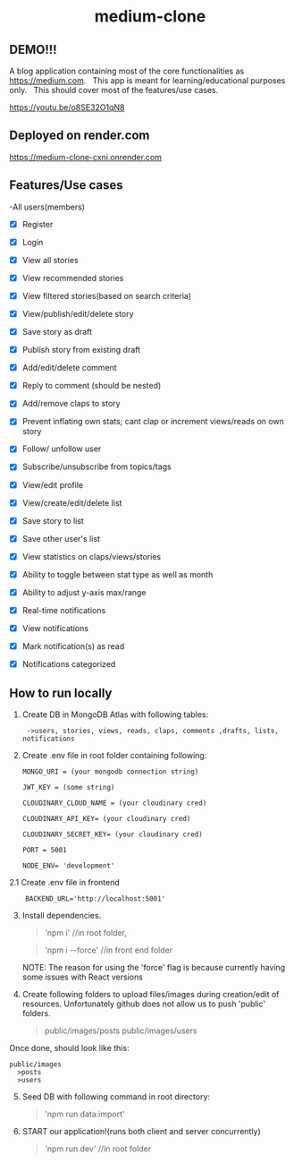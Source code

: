 <h1 align="center">medium-clone</h1>

## DEMO!!!

A blog application containing most of the core functionalities as https://medium.com. 
 &nbsp;
This app is meant for learning/educational purposes only.
 &nbsp;
This should cover most of the features/use cases.

 
https://youtu.be/o8SE32O1qN8

## Deployed on render.com

https://medium-clone-cxni.onrender.com

## Features/Use cases

-All users(members)

- [x] Register
- [x] Login
      <br>

- [x] View all stories
- [x] View recommended stories
- [x] View filtered stories(based on search criteria)
      <br>

- [x] View/publish/edit/delete story
- [x] Save story as draft
- [x] Publish story from existing draft
      <br>

- [x] Add/edit/delete comment
- [x] Reply to comment (should be nested)
      <br>

- [x] Add/remove claps to story
- [x] Prevent inflating own stats; cant clap or increment views/reads on own story
      <br>

- [x] Follow/ unfollow user
- [x] Subscribe/unsubscribe from topics/tags
      <br>

- [x] View/edit profile
      <br>

- [x] View/create/edit/delete list
- [x] Save story to list
- [x] Save other user's list
      <br>

- [x] View statistics on claps/views/stories
- [x] Ability to toggle between stat type as well as month
- [x] Ability to adjust y-axis max/range
      <br>

- [x] Real-time notifications
- [x] View notifications
- [x] Mark notification(s) as read
- [x] Notifications categorized

## How to run locally

1.  Create DB in MongoDB Atlas with following tables:

         ->users, stories, views, reads, claps, comments ,drafts, lists, notifications

2.  Create .env file in root folder containing following:

        MONGO_URI = (your mongodb connection string)

        JWT_KEY = (some string)

        CLOUDINARY_CLOUD_NAME = (your cloudinary cred)

        CLOUDINARY_API_KEY= (your cloudinary cred)

        CLOUDINARY_SECRET_KEY= (your cloudinary cred)

        PORT = 5001

        NODE_ENV= 'development'

2.1 Create .env file in frontend 

	 	BACKEND_URL='http://localhost:5001'
		

3.  Install dependencies.

    > 'npm i' //in root folder,

    > 'npm i --force' //in front end folder

    NOTE: The reason for using the 'force' flag is because currently having some issues with React versions
    &nbsp;

4.  Create following folders to upload files/images during creation/edit of resources. Unfortunately github does not allow us to push 'public' folders.

    > public/images/posts
    > public/images/users

Once done, should look like this:

    public/images
      >posts
      >users

5. Seed DB with following command in root directory:

   > 'npm run data:import'
   > &nbsp;

6. START our application!(runs both client and server concurrently)

   > 'npm run dev' //in root folder
